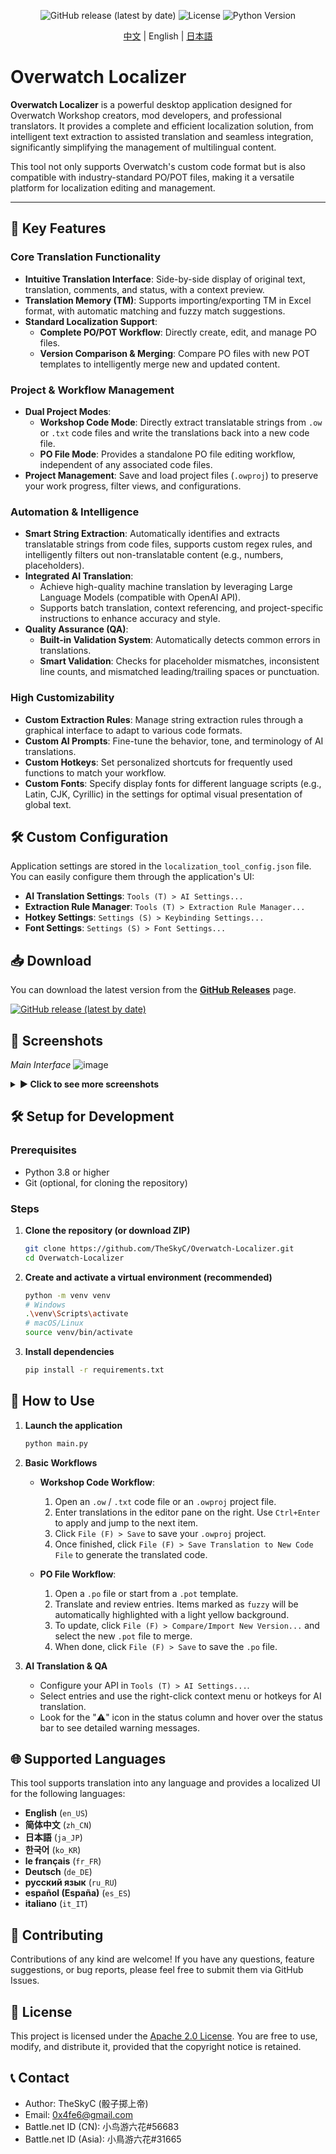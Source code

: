 <div align="center">

![GitHub release (latest by date)](https://img.shields.io/github/v/release/TheSkyC/Overwatch-Localizer?style=flat-square)
![License](https://img.shields.io/badge/License-Apache%202.0-blue.svg)
![Python Version](https://img.shields.io/badge/Python-3.8%2B-blue?style=flat-square&logo=python)
</div>
  <p align="center"><a href="./README.md">中文</a> | English | <a href="./docs/README.ja.md">日本語</a><br></p>

# Overwatch Localizer

**Overwatch Localizer** is a powerful desktop application designed for Overwatch Workshop creators, mod developers, and professional translators. It provides a complete and efficient localization solution, from intelligent text extraction to assisted translation and seamless integration, significantly simplifying the management of multilingual content.

This tool not only supports Overwatch's custom code format but is also compatible with industry-standard PO/POT files, making it a versatile platform for localization editing and management.

---

## 🚀 Key Features

### Core Translation Functionality
*   **Intuitive Translation Interface**: Side-by-side display of original text, translation, comments, and status, with a context preview.
*   **Translation Memory (TM)**: Supports importing/exporting TM in Excel format, with automatic matching and fuzzy match suggestions.
*   **Standard Localization Support**:
    *   **Complete PO/POT Workflow**: Directly create, edit, and manage PO files.
    *   **Version Comparison & Merging**: Compare PO files with new POT templates to intelligently merge new and updated content.

### Project & Workflow Management
*   **Dual Project Modes**:
    *   **Workshop Code Mode**: Directly extract translatable strings from `.ow` or `.txt` code files and write the translations back into a new code file.
    *   **PO File Mode**: Provides a standalone PO file editing workflow, independent of any associated code files.
*   **Project Management**: Save and load project files (`.owproj`) to preserve your work progress, filter views, and configurations.

### Automation & Intelligence
*   **Smart String Extraction**: Automatically identifies and extracts translatable strings from code files, supports custom regex rules, and intelligently filters out non-translatable content (e.g., numbers, placeholders).
*   **Integrated AI Translation**:
    *   Achieve high-quality machine translation by leveraging Large Language Models (compatible with OpenAI API).
    *   Supports batch translation, context referencing, and project-specific instructions to enhance accuracy and style.
*   **Quality Assurance (QA)**:
    *   **Built-in Validation System**: Automatically detects common errors in translations.
    *   **Smart Validation**: Checks for placeholder mismatches, inconsistent line counts, and mismatched leading/trailing spaces or punctuation.

### High Customizability
*   **Custom Extraction Rules**: Manage string extraction rules through a graphical interface to adapt to various code formats.
*   **Custom AI Prompts**: Fine-tune the behavior, tone, and terminology of AI translations.
*   **Custom Hotkeys**: Set personalized shortcuts for frequently used functions to match your workflow.
*   **Custom Fonts**: Specify display fonts for different language scripts (e.g., Latin, CJK, Cyrillic) in the settings for optimal visual presentation of global text.

## 🛠️ Custom Configuration
Application settings are stored in the `localization_tool_config.json` file. You can easily configure them through the application's UI:

*   **AI Translation Settings**: `Tools (T) > AI Settings...`
*   **Extraction Rule Manager**: `Tools (T) > Extraction Rule Manager...`
*   **Hotkey Settings**: `Settings (S) > Keybinding Settings...`
*   **Font Settings**: `Settings (S) > Font Settings...`

## 📥 Download
You can download the latest version from the **[GitHub Releases](https://github.com/TheSkyC/overwatch-localizer/releases/latest)** page.

[![GitHub release (latest by date)](https://img.shields.io/github/v/release/TheSkyC/Overwatch-Localizer?style=for-the-badge)](https://github.com/TheSkyC/overwatch-localizer/releases/latest)

## 📸 Screenshots
*Main Interface*
![image](https://github.com/user-attachments/assets/4f164e2c-ef08-493a-9555-ca7867614a5a)

<details>
<summary><b>► Click to see more screenshots</b></summary>

*AI translation, extraction rules, hotkeys, and fonts are all customizable.*
![image](https://github.com/user-attachments/assets/5870964c-2667-4b2e-a86a-2d33f1d3e448)
![image](https://github.com/user-attachments/assets/dbb2fd73-9eb0-46e6-81fa-130ac9f68c9c)

</details>

## 🛠️ Setup for Development

### Prerequisites
*   Python 3.8 or higher
*   Git (optional, for cloning the repository)

### Steps
1.  **Clone the repository (or download ZIP)**
    ```bash
    git clone https://github.com/TheSkyC/Overwatch-Localizer.git
    cd Overwatch-Localizer
    ```

2.  **Create and activate a virtual environment (recommended)**
    ```bash
    python -m venv venv
    # Windows
    .\venv\Scripts\activate
    # macOS/Linux
    source venv/bin/activate
    ```

3.  **Install dependencies**
    ```bash
    pip install -r requirements.txt
    ```

## 🚀 How to Use
1.  **Launch the application**
    ```bash
    python main.py
    ```
2.  **Basic Workflows**
    *   **Workshop Code Workflow**:
        1.  Open an `.ow` / `.txt` code file or an `.owproj` project file.
        2.  Enter translations in the editor pane on the right. Use `Ctrl+Enter` to apply and jump to the next item.
        3.  Click `File (F) > Save` to save your `.owproj` project.
        4.  Once finished, click `File (F) > Save Translation to New Code File` to generate the translated code.

    *   **PO File Workflow**:
        1.  Open a `.po` file or start from a `.pot` template.
        2.  Translate and review entries. Items marked as `fuzzy` will be automatically highlighted with a light yellow background.
        3.  To update, click `File (F) > Compare/Import New Version...` and select the new `.pot` file to merge.
        4.  When done, click `File (F) > Save` to save the `.po` file.

3.  **AI Translation & QA**
    *   Configure your API in `Tools (T) > AI Settings...`.
    *   Select entries and use the right-click context menu or hotkeys for AI translation.
    *   Look for the "⚠️" icon in the status column and hover over the status bar to see detailed warning messages.

## 🌐 Supported Languages
This tool supports translation into any language and provides a localized UI for the following languages:
*   **English** (`en_US`)
*   **简体中文** (`zh_CN`)
*   **日本語** (`ja_JP`)
*   **한국어** (`ko_KR`)
*   **le français** (`fr_FR`)
*   **Deutsch** (`de_DE`)
*   **русский язык** (`ru_RU`)
*   **español (España)** (`es_ES`)
*   **italiano** (`it_IT`)

## 🤝 Contributing
Contributions of any kind are welcome! If you have any questions, feature suggestions, or bug reports, please feel free to submit them via GitHub Issues.

## 📄 License
This project is licensed under the [Apache 2.0 License](LICENSE). You are free to use, modify, and distribute it, provided that the copyright notice is retained.

## 📞 Contact
- Author: TheSkyC (骰子掷上帝)
- Email: 0x4fe6@gmail.com
- Battle.net ID (CN): 小鸟游六花#56683
- Battle.net ID (Asia): 小鳥游六花#31665
